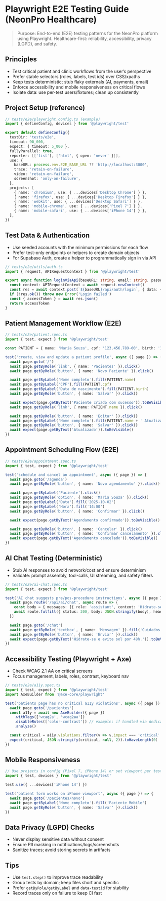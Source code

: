# Playwright E2E Testing Guide (NeonPro Healthcare)

> Purpose: End-to-end (E2E) testing patterns for the NeonPro platform using Playwright. Healthcare-first: reliability, accessibility, privacy (LGPD), and safety.

## Principles

- Test critical patient and clinic workflows from the user’s perspective
- Prefer stable selectors (roles, labels, test ids) over CSS/xpaths
- Keep tests deterministic; stub flaky externals (AI, payments, email)
- Enforce accessibility and mobile responsiveness on critical flows
- Isolate data: use per-test users/fixtures; clean up consistently

## Project Setup (reference)

```ts
// tests/e2e/playwright.config.ts (example)
import { defineConfig, devices } from '@playwright/test'

export default defineConfig({
  testDir: 'tests/e2e',
  timeout: 90_000,
  expect: { timeout: 5_000 },
  fullyParallel: true,
  reporter: [['list'], ['html', { open: 'never' }]],
  use: {
    baseURL: process.env.E2E_BASE_URL ?? 'http://localhost:3000',
    trace: 'retain-on-failure',
    video: 'retain-on-failure',
    screenshot: 'only-on-failure',
  },
  projects: [
    { name: 'chromium', use: { ...devices['Desktop Chrome'] } },
    { name: 'firefox', use: { ...devices['Desktop Firefox'] } },
    { name: 'webkit', use: { ...devices['Desktop Safari'] } },
    { name: 'mobile-chrome', use: { ...devices['Pixel 7'] } },
    { name: 'mobile-safari', use: { ...devices['iPhone 14'] } },
  ],
})
```

## Test Data & Authentication

- Use seeded accounts with the minimum permissions for each flow
- Prefer test-only endpoints or helpers to create domain objects
- For Supabase Auth, create a helper to programmatically sign in via API

```ts
// tests/e2e/utils/auth.ts
import { request, APIRequestContext } from '@playwright/test'

export async function loginViaApi(baseURL: string, email: string, password: string) {
  const context: APIRequestContext = await request.newContext()
  const res = await context.post(`${baseURL}/api/auth/login`, { data: { email, password } })
  if (!res.ok()) throw new Error('Login failed')
  const { accessToken } = await res.json()
  return accessToken
}
```

## Patient Management Workflow (E2E)

```ts
// tests/e2e/patient.spec.ts
import { test, expect } from '@playwright/test'

const PATIENT = { name: 'Maria Souza', cpf: '123.456.789-00', birth: '1990-01-10' }

test('create, view and update a patient profile', async ({ page }) => {
  await page.goto('/')
  await page.getByRole('link', { name: 'Pacientes' }).click()
  await page.getByRole('button', { name: 'Novo Paciente' }).click()

  await page.getByLabel('Nome completo').fill(PATIENT.name)
  await page.getByLabel('CPF').fill(PATIENT.cpf)
  await page.getByLabel('Data de nascimento').fill(PATIENT.birth)
  await page.getByRole('button', { name: 'Salvar' }).click()

  await expect(page.getByText('Paciente criado com sucesso')).toBeVisible()
  await page.getByRole('link', { name: PATIENT.name }).click()

  await page.getByRole('button', { name: 'Editar' }).click()
  await page.getByLabel('Nome completo').fill(PATIENT.name + ' Atualizado')
  await page.getByRole('button', { name: 'Salvar' }).click()
  await expect(page.getByText('Atualizado')).toBeVisible()
})
```

## Appointment Scheduling Flow (E2E)

```ts
// tests/e2e/appointment.spec.ts
import { test, expect } from '@playwright/test'

test('schedule and cancel an appointment', async ({ page }) => {
  await page.goto('/agenda')
  await page.getByRole('button', { name: 'Novo agendamento' }).click()

  await page.getByLabel('Paciente').click()
  await page.getByRole('option', { name: 'Maria Souza' }).click()
  await page.getByLabel('Data').fill('2025-10-02')
  await page.getByLabel('Hora').fill('14:00')
  await page.getByRole('button', { name: 'Confirmar' }).click()

  await expect(page.getByText('Agendamento confirmado')).toBeVisible()

  await page.getByRole('button', { name: 'Cancelar' }).click()
  await page.getByRole('button', { name: 'Confirmar cancelamento' }).click()
  await expect(page.getByText('Agendamento cancelado')).toBeVisible()
})
```

## AI Chat Testing (Deterministic)

- Stub AI responses to avoid network/cost and ensure determinism
- Validate: prompt assembly, tool-calls, UI streaming, and safety filters

```ts
// tests/e2e/ai-chat.spec.ts
import { test, expect } from '@playwright/test'

test('AI chat suggests pre/pos-procedure instructions', async ({ page }) => {
  await page.route('/api/ai/chat', async route => {
    const body = { messages: [{ role: 'assistant', content: 'Hidrate-se e evite sol por 48h.' }] }
    await route.fulfill({ status: 200, body: JSON.stringify(body), headers: { 'content-type': 'application/json' } })
  })

  await page.goto('/chat')
  await page.getByRole('textbox', { name: 'Mensagem' }).fill('Cuidados pós-peeling?')
  await page.getByRole('button', { name: 'Enviar' }).click()
  await expect(page.getByText('Hidrate-se e evite sol por 48h.')).toBeVisible()
})
```

## Accessibility Testing (Playwright + Axe)

- Check WCAG 2.1 AA on critical screens
- Focus management, labels, roles, contrast, keyboard nav

```ts
// tests/e2e/a11y.spec.ts
import { test, expect } from '@playwright/test'
import AxeBuilder from '@axe-core/playwright'

test('patients page has no critical a11y violations', async ({ page }) => {
  await page.goto('/pacientes')
  const a11y = await new AxeBuilder({ page })
    .withTags(['wcag2a', 'wcag2aa'])
    .disableRules(['color-contrast']) // example: if handled via dedicated tests
    .analyze()

  const critical = a11y.violations.filter(v => v.impact === 'critical' || v.impact === 'serious')
  expect(critical, JSON.stringify(critical, null, 2)).toHaveLength(0)
})
```

## Mobile Responsiveness

```ts
// Use projects in config (Pixel 7, iPhone 14) or set viewport per test
import { test, devices } from '@playwright/test'

test.use({ ...devices['iPhone 14'] })

test('patient form works on iPhone viewport', async ({ page }) => {
  await page.goto('/pacientes/novo')
  await page.getByLabel('Nome completo').fill('Paciente Mobile')
  await page.getByRole('button', { name: 'Salvar' }).click()
})
```

## Data Privacy (LGPD) Checks

- Never display sensitive data without consent
- Ensure PII masking in notifications/logs/screenshots
- Sanitize traces; avoid storing secrets in artifacts

## Tips

- Use `test.step()` to improve trace readability
- Group tests by domain; keep files short and specific
- Prefer `getByRole/getByLabel` and `data-testid` for stability
- Record traces only on failure to keep CI fast

